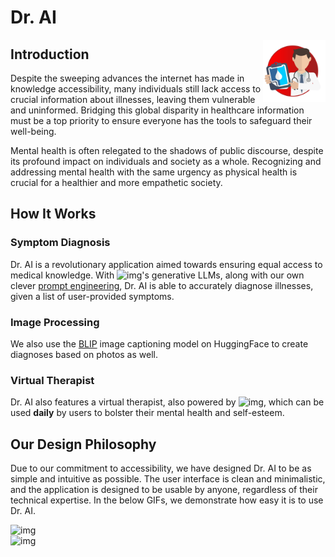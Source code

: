 # Dr. AI
<img src="./static/favicon.png" width="100" align="right">

## Introduction
Despite the sweeping advances the internet has made in knowledge accessibility, many individuals still lack access to crucial information about illnesses, leaving them vulnerable and uninformed. Bridging this global disparity in healthcare information must be a top priority to ensure everyone has the tools to safeguard their well-being.

Mental health is often relegated to the shadows of public discourse, despite its profound impact on individuals and society as a whole. Recognizing and addressing mental health with the same urgency as physical health is crucial for a healthier and more empathetic society.
## How It Works
### Symptom Diagnosis
Dr. AI is a revolutionary application aimed towards ensuring equal access to medical knowledge.
With ![img](https://cdn.sanity.io/images/rjtqmwfu/production/ae020d94b599cc453cc09ebc80be06d35d953c23-102x18.svg)'s generative LLMs, along with our own clever [prompt engineering](https://www.promptingguide.ai/), Dr. AI is able to accurately diagnose illnesses, given a list of user-provided symptoms.

### Image Processing
We also use the [BLIP](https://huggingface.co/Salesforce/blip-image-captioning-base) image captioning model on HuggingFace to create diagnoses based on photos as well.

### Virtual Therapist
Dr. AI also features a virtual therapist, also powered by ![img](https://cdn.sanity.io/images/rjtqmwfu/production/ae020d94b599cc453cc09ebc80be06d35d953c23-102x18.svg), which can be used **daily** by users to bolster their mental health and self-esteem.
## Our Design Philosophy

Due to our commitment to accessibility, we have designed Dr. AI to be as simple and intuitive as possible. The user interface is clean and minimalistic, and the application is designed to be usable by anyone, regardless of their technical expertise. In the below GIFs, we demonstrate how easy it is to use Dr. AI.
<div class="row">
  <div class="column">
    <img src="https://i.imgur.com/CgI5tO7.gif" alt="img", width="400">
  </div>
  <div class="column">
    <img src="https://i.imgur.com/eAgmZH3.gif" alt="img" width="400">
  </div>
</div>